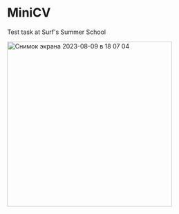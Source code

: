 # MiniCV
Test task at Surf's Summer School

<img width="381" alt="Снимок экрана 2023-08-09 в 18 07 04" src="https://github.com/ruslan-shigapov/MiniCV/assets/104629658/3cf5b15a-48d0-4e5e-ae88-0cbb1a17ff52">
